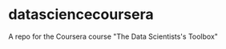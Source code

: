 datasciencecoursera
===================

A repo for the Coursera course "The Data Scientists's Toolbox"
